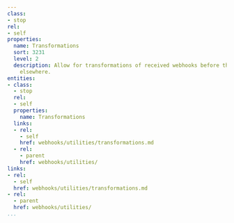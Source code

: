 ```yaml
---
class:
- stop
rel:
- self
properties:
  name: Transformations
  sort: 3231
  level: 2
  description: Allow for transformations of received webhooks before they are sent
    elsewhere.
entities:
- class:
  - stop
  rel:
  - self
  properties:
    name: Transformations
  links:
  - rel:
    - self
    href: webhooks/utilities/transformations.md
  - rel:
    - parent
    href: webhooks/utilities/
links:
- rel:
  - self
  href: webhooks/utilities/transformations.md
- rel:
  - parent
  href: webhooks/utilities/
...
```

